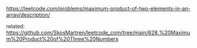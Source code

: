 https://leetcode.com/problems/maximum-product-of-two-elements-in-an-array/description/

related: https://github.com/SkosMartren/leetcode_com/tree/main/628.%20Maximum%20Product%20of%20Three%20Numbers
